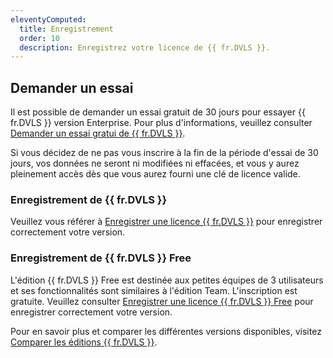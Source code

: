 ```yaml
---
eleventyComputed:
  title: Enregistrement
  order: 10
  description: Enregistrez votre licence de {{ fr.DVLS }}.
---
```

## Demander un essai 
Il est possible de demander un essai gratuit de 30 jours pour essayer {{ fr.DVLS }} version Enterprise. Pour plus d'informations, veuillez consulter [Demander un essai gratui de {{ fr.DVLS }}](https://devolutions.net/server/fr/trial).  

Si vous décidez de ne pas vous inscrire à la fin de la période d'essai de 30 jours, vos données ne seront ni modifiées ni effacées, et vous y aurez pleinement accès dès que vous aurez fourni une clé de licence valide.  

### Enregistrement de {{ fr.DVLS }} 

Veuillez vous référer à [Enregistrer une licence {{ fr.DVLS }}](/fr/server/installation/registration/register-server-license/) pour enregistrer correctement votre version. 

### Enregistrement de {{ fr.DVLS }} Free 

L'édition {{ fr.DVLS }} Free est destinée aux petites équipes de 3 utilisateurs et ses fonctionnalités sont similaires à l'édition Team. L'inscription est gratuite. Veuillez consulter [Enregistrer une licence {{ fr.DVLS }} Free](/fr/server/installation/registration/register-free-server-license/) pour enregistrer correctement votre version.  

Pour en savoir plus et comparer les différentes versions disponibles, visitez [Comparer les éditions {{ fr.DVLS }}](https://devolutions.net/server/fr/compare).
